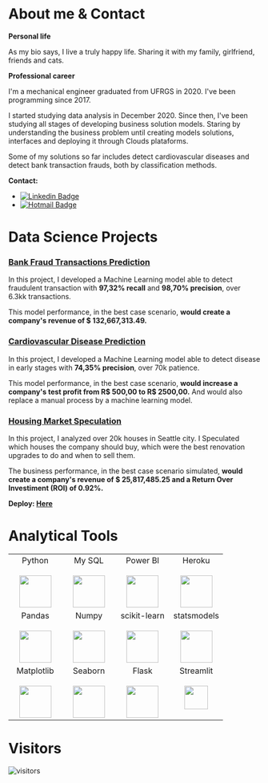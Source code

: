# About me & Contact
**Personal life**

As my bio says, I live a truly happy life. Sharing it with my family, girlfriend, friends and cats.


**Professional career**

I'm a mechanical engineer graduated from UFRGS in 2020. I've been programming since 2017. 

I started studying data analysis in December 2020. Since then, I've been studying all stages of developing business solution models. Staring by understanding the business problem until creating models solutions, interfaces and deploying it through Clouds plataforms.

Some of my solutions so far includes detect cardiovascular diseases and detect bank transaction frauds, both by classification methods.


**Contact:**
* [![Linkedin Badge](https://img.shields.io/badge/-LinkedIn-blue?style=flat-square&logo=Linkedin&logoColor=white&link=https://www.linkedin.com/in/pedro-henrique-fratucci-906a94172/)](https://www.linkedin.com/in/pedro-henrique-fratucci-906a94172/)
* [![Hotmail Badge](https://img.shields.io/badge/-pedrofratucci8@hotmail.com-0078D4?style=flat-square&logo=microsoft-outlook&logoColor=white&link=mailto:pedrofratucci8@hotmail.com)](mailto:pedrofratucci8@hotmail.com)


# Data Science Projects

### [Bank Fraud Transactions Prediction](https://github.com/pedrofratucci/Blocker_Fraud_Company)

In this project, I developed a Machine Learning model able to detect fraudulent transaction with **97,32% recall** and **98,70% precision**, over 6.3kk transactions.

This model performance, in the best case scenario, **would create a company's revenue of $ 132,667,313.49.**


### [Cardiovascular Disease Prediction](https://github.com/pedrofratucci/Cardio_Catch_Diseases)

In this project, I developed a Machine Learning model able to detect disease in early stages with **74,35% precision**, over 70k patience.

This model performance, in the best case scenario, **would increase a company's test profit from R$ 500,00 to R$ 2500,00.** And would also replace a manual process by a machine learning model.
 

### [Housing Market Speculation](https://github.com/pedrofratucci/House_Rocket)

In this project, I analyzed over 20k houses in Seattle city. I Speculated which houses the company should buy, which were the best renovation upgrades to do and when to sell them.

The business performance, in the best case scenario simulated, **would create a company's revenue of $ 25,817,485.25 and a Return Over Investiment (ROI) of 0.92%.**

**Deploy: [Here](https://house-rocket-ph.herokuapp.com/)**

# Analytical Tools

<table>
  <tbody>
    <tr valign="top">
      <td width="25%" align="center">
        <span>Python</span><br><br>
        <img height="64px" src="https://cdn.svgporn.com/logos/python.svg">
      </td>
      <td width="25%" align="center">
        <span>My SQL</span><br><br>
        <img height="64px" src="https://cdn.svgporn.com/logos/mysql.svg">
      </td>
      <td width="25%" align="center">
        <span>Power BI</span><br><br>
        <img height="64px" src="https://uploaddeimagens.com.br/images/002/851/738/full/powerbi_logo.png?1598489763">
      </td>
      <td width="25%" align="center">
        <span>Heroku</span><br><br>
        <img height="64px" src="https://blog.4linux.com.br/wp-content/uploads/2018/01/Heroku.png">
      </td>
    </tr>
    <tr valign="top">
      <td width="25%" align="center">
        <span>Pandas</span><br><br>
        <img height="64px" src="https://pandas.pydata.org/static/img/pandas.svg">
      </td>
      <td width="25%" align="center">
        <span>Numpy</span><br><br>
        <img height="64px" src="https://numpy.org/images/logos/numpy.svg">
      </td>
      <td width="25%" align="center">
        <span>scikit-learn</span><br><br>
        <img height="64px" src="https://scikit-learn.org/stable/_images/scikit-learn-logo-notext.png">
      </td>
      <td width="25%" align="center">
        <span>statsmodels</span><br><br>
        <img height="64px" src="https://www.statsmodels.org/stable/_images/statsmodels-logo-v2.svg">
      </td>
    <tr valign="top">
      <td width="25%" align="center">
        <span>Matplotlib</span><br><br>
        <img height="64px" src="https://matplotlib.org/_images/sphx_glr_logos2_001.png">
      </td>
      <td width="25%" align="center">
        <span>Seaborn</span><br><br>
        <img height="64px" src="https://seaborn.pydata.org/_static/logo-wide-lightbg.svg">
      </td>
      <td width="25%" align="center">
        <span>Flask</span><br><br>
        <img height="64px" src="https://flask.palletsprojects.com/en/1.1.x/_images/flask-logo.png">
      </td>
      <td width="25%" align="center">
        <span>Streamlit</span><br><br>
        <img height="47px" src="https://assets.website-files.com/5dc3b47ddc6c0c2a1af74ad0/5e18182ad27bcfbb9dff263a_RGB_Logo_Horizontal_Color_Light_Bg-p-1080.png">
      </td>
    </tr>    
  </tbody>
</table>

# Visitors

![visitors](https://visitor-badge.glitch.me/badge?page_id=pedrofratucci.pedrofratucci)
